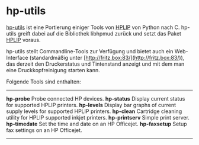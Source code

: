 hp-utils
========

[hp-utils](http://www.michaeldenk.de/projects/hp-utils/)
ist eine Portierung einiger Tools von
[HPLIP](http://hplipopensource.com/) von Python
nach C. hp-utils greift dabei auf die Bibliothek libhpmud zurück und
setzt das Paket [HPLIP](../hplip/README.md) voraus.

hp-utils stellt Commandline-Tools zur Verfügung und bietet auch ein
Web-Interface (standardmäßig unter
[http://fritz.box:83/](http://fritz.box:83/)), das
derzeit den Druckerstatus und Tintenstand anzeigt und mit dem man eine
Druckkopfreinigung starten kann.

Folgende Tools sind enthalten:

  ------------------ ---------------------------------------------------------------------------
  **hp-probe**       Probe connected HP devices.
  **hp-status**      Display current status for supported HPLIP printers.
  **hp-levels**      Display bar graphs of current supply levels for supported HPLIP printers.
  **hp-clean**       Cartridge cleaning utility for HPLIP supported inkjet printers.
  **hp-printserv**   Simple print server.
  **hp-timedate**    Set the time and date on an HP Officejet.
  **hp-faxsetup**    Setup fax settings on an HP Officejet.
  ------------------ ---------------------------------------------------------------------------

